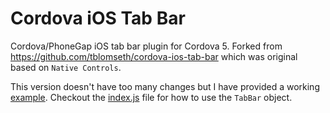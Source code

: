 Cordova iOS Tab Bar
===================

Cordova/PhoneGap iOS tab bar plugin for Cordova 5. Forked from https://github.com/tblomseth/cordova-ios-tab-bar which was original based on `Native Controls`.  

This version doesn't have too many changes but I have provided a working [example](/example).  Checkout the [index.js](example/js/index.js) file for how to use the `TabBar` object.
